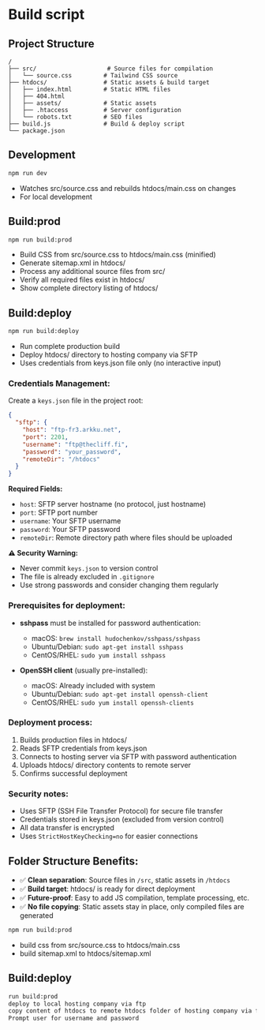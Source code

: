 # Build script

## Project Structure

```
/
├── src/                    # Source files for compilation
│   └── source.css         # Tailwind CSS source
├── htdocs/                # Static assets & build target
│   ├── index.html         # Static HTML files
│   ├── 404.html
│   ├── assets/            # Static assets
│   ├── .htaccess          # Server configuration
│   └── robots.txt         # SEO files
├── build.js               # Build & deploy script
└── package.json
```

## Development

```bash
npm run dev
```

- Watches src/source.css and rebuilds htdocs/main.css on changes
- For local development

## Build:prod

```bash
npm run build:prod
```

- Build CSS from src/source.css to htdocs/main.css (minified)
- Generate sitemap.xml in htdocs/
- Process any additional source files from src/
- Verify all required files exist in htdocs/
- Show complete directory listing of htdocs/

## Build:deploy

```bash
npm run build:deploy
```

- Run complete production build
- Deploy htdocs/ directory to hosting company via SFTP
- Uses credentials from keys.json file only (no interactive input)

### Credentials Management:

Create a `keys.json` file in the project root:

```json
{
  "sftp": {
    "host": "ftp-fr3.arkku.net",
    "port": 2201,
    "username": "ftp@thecliff.fi",
    "password": "your_password",
    "remoteDir": "/htdocs"
  }
}
```

**Required Fields:**
- `host`: SFTP server hostname (no protocol, just hostname)
- `port`: SFTP port number
- `username`: Your SFTP username
- `password`: Your SFTP password
- `remoteDir`: Remote directory path where files should be uploaded

**⚠️ Security Warning:** 
- Never commit `keys.json` to version control
- The file is already excluded in `.gitignore`
- Use strong passwords and consider changing them regularly

### Prerequisites for deployment:

- **sshpass** must be installed for password authentication:
  - macOS: `brew install hudochenkov/sshpass/sshpass`
  - Ubuntu/Debian: `sudo apt-get install sshpass`
  - CentOS/RHEL: `sudo yum install sshpass`

- **OpenSSH client** (usually pre-installed):
  - macOS: Already included with system
  - Ubuntu/Debian: `sudo apt-get install openssh-client`
  - CentOS/RHEL: `sudo yum install openssh-clients`

### Deployment process:

1. Builds production files in htdocs/
2. Reads SFTP credentials from keys.json
3. Connects to hosting server via SFTP with password authentication
4. Uploads htdocs/ directory contents to remote server
5. Confirms successful deployment

### Security notes:

- Uses SFTP (SSH File Transfer Protocol) for secure file transfer
- Credentials stored in keys.json (excluded from version control)
- All data transfer is encrypted
- Uses `StrictHostKeyChecking=no` for easier connections

## Folder Structure Benefits:

- ✅ **Clean separation**: Source files in `/src`, static assets in `/htdocs`
- ✅ **Build target**: htdocs/ is ready for direct deployment
- ✅ **Future-proof**: Easy to add JS compilation, template processing, etc.
- ✅ **No file copying**: Static assets stay in place, only compiled files are generated

```bash
npm run build:prod
```



- build css from src/source.css to htdocs/main.css
- build sitemap.xml to htdocs/sitemap.xml
<!-- - build robots.txt to htdocs/robots.txt -->
<!-- - build 404.html to htdocs/404.html -->
<!-- - build index.html to htdocs/index.html-->

## Build:deploy

```bash
run build:prod
deploy to local hosting company via ftp
copy content of htdocs to remote htdocs folder of hosting company via ftp
Prompt user for username and password


```
